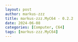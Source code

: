 ```yaml
---
layout: post
author: markus-zzz
title: markus-zzz.MyC64 - 0.2.2
date: 2024-06-08
categories: [Computer, C64]
tags: [markus-zzz.MyC64]
---
```


